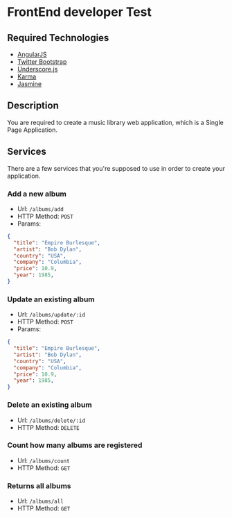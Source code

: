 # FrontEnd developer Test

## Required Technologies
 - [AngularJS](https://angularjs.org/)
 - [Twitter Bootstrap](http://getbootstrap.com/)
 - [Underscore.js](http://underscorejs.org/)
 - [Karma](https://karma-runner.github.io/)
 - [Jasmine](https://jasmine.github.io/)

## Description

You are required to create a music library web application, which is a Single Page Application. 

## Services

There are a few services that you're supposed to use in order to create your application.

### Add a new album

- Url: `/albums/add`
- HTTP Method: `POST`
- Params: 
```json
{
  "title": "Empire Burlesque",
  "artist": "Bob Dylan",
  "country": "USA",
  "company": "Columbia",
  "price": 10.9,
  "year": 1985,
}
```

### Update an existing album

- Url: `/albums/update/:id`
- HTTP Method: `POST`
- Params: 
```json
{
  "title": "Empire Burlesque",
  "artist": "Bob Dylan",
  "country": "USA",
  "company": "Columbia",
  "price": 10.9,
  "year": 1985,
}
```

### Delete an existing album

- Url: `/albums/delete/:id`
- HTTP Method: `DELETE`

### Count how many albums are registered

- Url: `/albums/count`
- HTTP Method: `GET`

### Returns all albums

- Url: `/albums/all`
- HTTP Method: `GET`
